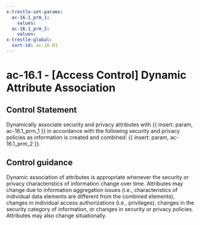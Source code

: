 ```yaml
---
x-trestle-set-params:
  ac-16.1_prm_1:
    values:
  ac-16.1_prm_2:
    values:
x-trestle-global:
  sort-id: ac-16.01
---
```


# ac-16.1 - \[Access Control\] Dynamic Attribute Association

## Control Statement

Dynamically associate security and privacy attributes with {{ insert: param, ac-16.1_prm_1 }} in accordance with the following security and privacy policies as information is created and combined: {{ insert: param, ac-16.1_prm_2 }}.

## Control guidance

Dynamic association of attributes is appropriate whenever the security or privacy characteristics of information change over time. Attributes may change due to information aggregation issues (i.e., characteristics of individual data elements are different from the combined elements), changes in individual access authorizations (i.e., privileges), changes in the security category of information, or changes in security or privacy policies. Attributes may also change situationally.

